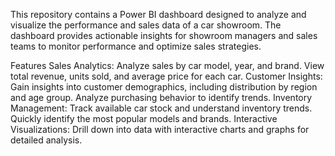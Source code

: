This repository contains a Power BI dashboard designed to analyze and visualize the performance and sales data of a car showroom. The dashboard provides actionable insights for showroom managers and sales teams to monitor performance and optimize sales strategies.

Features
Sales Analytics: Analyze sales by car model, year, and brand. View total revenue, units sold, and average price for each car.
Customer Insights: Gain insights into customer demographics, including distribution by region and age group. Analyze purchasing behavior to identify trends.
Inventory Management: Track available car stock and understand inventory trends. Quickly identify the most popular models and brands.
Interactive Visualizations: Drill down into data with interactive charts and graphs for detailed analysis.
